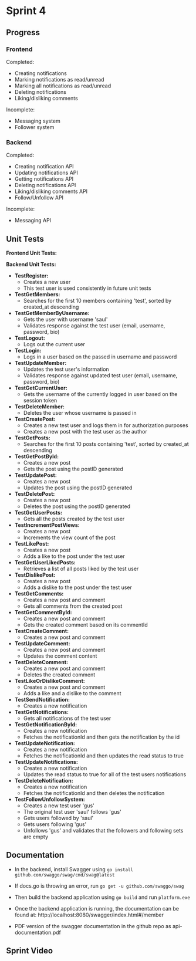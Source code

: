 # Sprint 4

## Progress
### Frontend
Completed:
- Creating notifications
- Marking notifications as read/unread
- Marking all notifications as read/unread
- Deleting notifications
- Liking/disliking comments

Incomplete:
- Messaging system
- Follower system


### Backend
Completed:
- Creating notification API
- Updating notifications API
- Getting notifications API
- Deleting notifications API
- Liking/disliking comments API
- Follow/Unfollow API

Incomplete:
- Messaging API

## Unit Tests

**Frontend Unit Tests:**

**Backend Unit Tests:**
- **TestRegister:**
  - Creates a new user
  - This test user is used consistently in future unit tests
- **TestGetMembers:**
  - Searches for the first 10 members containing 'test', sorted by created_at descending
- **TestGetMemberByUsername:**
  - Gets the user with username 'saul'
  - Validates response against the test user (email, username, password, bio)
- **TestLogout:**
  - Logs out the current user
- **TestLogin:**
  - Logs in a user based on the passed in username and password
- **TestUpdateMember:**
  - Updates the test user's information
  - Validates response against updated test user (email, username, password, bio)
- **TestGetCurrentUser:**
  - Gets the username of the currently logged in user based on the session token
- **TestDeleteMember:**
  - Deletes the user whose username is passed in
- **TestCreatePost:**
  - Creates a new test user and logs them in for authorization purposes
  - Creates a new post with the test user as the author
- **TestGetPosts:**
  - Searches for the first 10 posts containing 'test', sorted by created_at descending
- **TestGetPostById:**
  - Creates a new post
  - Gets the post using the postID generated
- **TestUpdatePost:**
  - Creates a new post
  - Updates the post using the postID generated
- **TestDeletePost:**
  - Creates a new post
  - Deletes the post using the postID generated
- **TestGetUserPosts:**
  - Gets all the posts created by the test user
- **TestIncrementPostViews:**
  - Creates a new post
  - Increments the view count of the post
- **TestLikePost:**
  - Creates a new post
  - Adds a like to the post under the test user
- **TestGetUserLikedPosts:**
  - Retrieves a list of all posts liked by the test user
- **TestDislikePost:**
  - Creates a new post
  - Adds a dislike to the post under the test user
- **TestGetComments:**
  - Creates a new post and comment
  - Gets all comments from the created post
- **TestGetCommentById:**
  - Creates a new post and comment
  - Gets the created comment based on its commentId
- **TestCreateComment:**
  - Creates a new post and comment
- **TestUpdateComment:**
  - Creates a new post and comment
  - Updates the comment content
- **TestDeleteComment:**
  - Creates a new post and comment
  - Deletes the created comment
- **TestLikeOrDislikeComment:**
  - Creates a new post and comment
  - Adds a like and a dislike to the comment
- **TestSendNotification:**
  - Creates a new notification
- **TestGetNotifications:**
  - Gets all notifications of the test user
- **TestGetNotificationById:**
  - Creates a new notification
  - Fetches the notificationId and then gets the notification by the id
- **TestUpdateNotification:**
  - Creates a new notification
  - Fetches the notificationId and then updates the read status to true
- **TestUpdateNotifications:**
  - Creates a new notification
  - Updates the read status to true for all of the test users notifications
- **TestDeleteNotification:**
  - Creates a new notification
  - Fetches the notificationId and then deletes the notification
- **TestFollowUnfollowSystem:**
  - Creates a new test user 'gus'
  - The original test user 'saul' follows 'gus'
  - Gets users followed by 'saul'
  - Gets users following 'gus'
  - Unfollows 'gus' and validates that the followers and following sets are empty


## Documentation
- In the backend, install Swagger using `go install github.com/swaggo/swag/cmd/swag@latest`
- If docs.go is throwing an error, run `go get -u github.com/swaggo/swag`
- Then build the backend application using `go build` and run `platform.exe`
- Once the backend application is running, the documentation can be found at: http://localhost:8080/swagger/index.html#/member

- PDF version of the swagger documentation in the github repo as api-documentation.pdf

## Sprint Video
